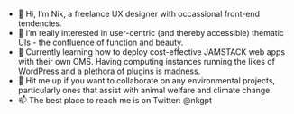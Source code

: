 - 👋 Hi, I’m Nik, a freelance UX designer with occassional front-end tendencies.
- 👀 I’m really interested in user-centric (and thereby accessible) thematic UIs - the confluence of function and beauty. 
- 🌱 Currently learning how to deploy cost-effective JAMSTACK web apps with their own CMS. Having computing instances running the likes of WordPress and a plethora of plugins is madness.
- 💞️ Hit me up if you want to collaborate on any environmental projects, particularly ones that assist with animal welfare and climate change.
- 📫 The best place to reach me is on Twitter: @nkgpt

<!---
nkgpt/nkgpt is a ✨ special ✨ repository because its `README.md` (this file) appears on your GitHub profile.
You can click the Preview link to take a look at your changes.
--->
